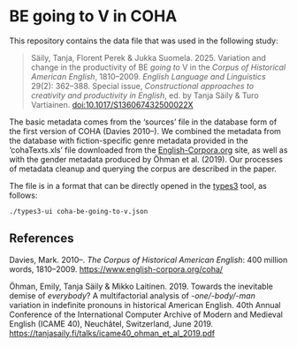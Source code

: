 # BE going to V in COHA

This repository contains the data file that was used in the following study:

> Säily, Tanja, Florent Perek & Jukka Suomela. 2025. Variation and change in the productivity of BE _going to_ V in the _Corpus of Historical American English_, 1810–2009. _English Language and Linguistics_ 29(2): 362–388. Special issue, _Constructional approaches to creativity and productivity in English_, ed. by Tanja Säily & Turo Vartiainen. [doi:10.1017/S136067432500022X](https://doi.org/10.1017/S136067432500022X)

The basic metadata comes from the ‘sources’ file in the database form of the first version of COHA (Davies 2010–). We combined the metadata from the database with fiction-specific genre metadata provided in the ‘cohaTexts.xls’ file downloaded from the [English-Corpora.org](https://www.english-corpora.org) site, as well as with the gender metadata produced by Öhman et al. (2019). Our processes of metadata cleanup and querying the corpus are described in the paper.

The file is in a format that can be directly opened in the [types3](https://github.com/suomela/types3) tool, as follows:

    ./types3-ui coha-be-going-to-v.json

## References

Davies, Mark. 2010–. _The Corpus of Historical American English_: 400 million words, 1810–2009. https://www.english-corpora.org/coha/

Öhman, Emily, Tanja Säily & Mikko Laitinen. 2019. Towards the inevitable demise of _everybody_? A multifactorial analysis of _-one/-body/-man_ variation in indefinite pronouns in historical American English. 40th Annual Conference of the International Computer Archive of Modern and Medieval English (ICAME 40), Neuchâtel, Switzerland, June 2019. https://tanjasaily.fi/talks/icame40_ohman_et_al_2019.pdf
